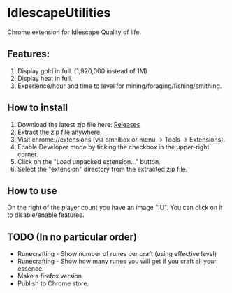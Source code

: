# IdlescapeUtilities
 Chrome extension for Idlescape Quality of life.
 
## Features:
1. Display gold in full. (1,920,000 instead of 1M) 
1. Display heat in full.
1. Experience/hour and time to level for mining/foraging/fishing/smithing.

## How to install
1. Download the latest zip file here: [Releases](https://github.com/IamCloud/IdlescapeUtilities/releases)
2. Extract the zip file anywhere.
3. Visit chrome://extensions (via omnibox or menu -> Tools -> Extensions).
4. Enable Developer mode by ticking the checkbox in the upper-right corner.
5. Click on the "Load unpacked extension..." button.
6. Select the "extension" directory from the extracted zip file.

## How to use
On the right of the player count you have an image "IU". You can click on it to disable/enable features.

## TODO (In no particular order)
* Runecrafting - Show number of runes per craft (using effective level)
* Runecrafting - Show how many runes you will get if you craft all your essence.
* Make a firefox version.
* Publish to Chrome store.
